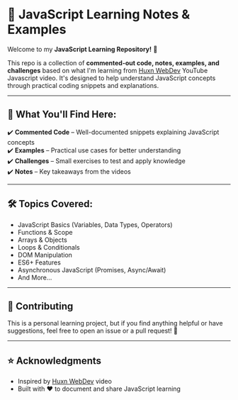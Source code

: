 # 📌 JavaScript Learning Notes & Examples

Welcome to my **JavaScript Learning Repository!** 🎉

This repo is a collection of **commented-out code, notes, examples, and challenges** based on what I'm learning from [Huxn WebDev](https://www.youtube.com/@huxnwebdev) YouTube Javascript video. It's designed to help understand JavaScript concepts through practical coding snippets and explanations.

---

## 📖 What You'll Find Here:
✔️ **Commented Code** – Well-documented snippets explaining JavaScript concepts  
✔️ **Examples** – Practical use cases for better understanding  
✔️ **Challenges** – Small exercises to test and apply knowledge  
✔️ **Notes** – Key takeaways from the videos  

---

## 🛠 Topics Covered:
- JavaScript Basics (Variables, Data Types, Operators)
- Functions & Scope
- Arrays & Objects
- Loops & Conditionals
- DOM Manipulation
- ES6+ Features
- Asynchronous JavaScript (Promises, Async/Await)
- And More...

---

## 🙌 Contributing
This is a personal learning project, but if you find anything helpful or have suggestions, feel free to open an issue or a pull request! 🚀  

---

## ⭐ Acknowledgments
- Inspired by [Huxn WebDev](https://www.youtube.com/@huxnwebdev) video   
- Built with ❤️ to document and share JavaScript learning  


